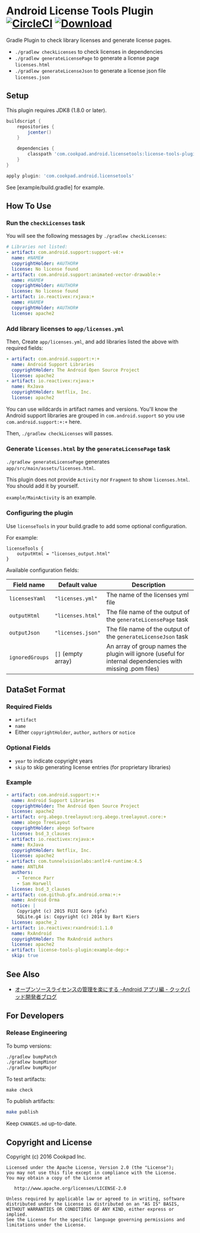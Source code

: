 # Android License Tools Plugin [![CircleCI](https://circleci.com/gh/cookpad/license-tools-plugin.svg?style=svg)](https://circleci.com/gh/cookpad/license-tools-plugin) [ ![Download](https://api.bintray.com/packages/cookpad-inc/maven/license-tools-plugin/images/download.svg) ](https://bintray.com/cookpad-inc/maven/license-tools-plugin/_latestVersion)

Gradle Plugin to check library licenses and generate license pages.

* `./gradlew checkLicenses` to check licenses in dependencies
* `./gradlew generateLicensePage` to generate a license page `licenses.html`
* `./gradlew generateLicenseJson` to generate a license json file `licenses.json`

## Setup

This plugin requires JDK8 (1.8.0 or later).

```gradle
buildscript {
    repositories {
        jcenter()
    }

    dependencies {
        classpath 'com.cookpad.android.licensetools:license-tools-plugin:0.23.0'
    }
}

apply plugin: 'com.cookpad.android.licensetools'
```

See [example/build.gradle] for example.

## How To Use

### Run the `checkLicenses` task

You will see the following messages by `./gradlew checkLicenses`:

```yaml
# Libraries not listed:
- artifact: com.android.support:support-v4:+
  name: #NAME#
  copyrightHolder: #AUTHOR#
  license: No license found
- artifact: com.android.support:animated-vector-drawable:+
  name: #NAME#
  copyrightHolder: #AUTHOR#
  license: No license found
- artifact: io.reactivex:rxjava:+
  name: #NAME#
  copyrightHolder: #AUTHOR#
  license: apache2
 ```
 
### Add library licenses to `app/licenses.yml`

Then, Create `app/licenses.yml`, and add libraries listed the above with required fields:

```yaml
- artifact: com.android.support:+:+
  name: Android Support Libraries
  copyrightHolder: The Android Open Source Project
  license: apache2
- artifact: io.reactivex:rxjava:+
  name: RxJava
  copyrightHolder: Netflix, Inc.
  license: apache2
```

You can use wildcards in artifact names and versions.
You'll know the Android support libraries are grouped in `com.android.support` so you use `com.android.support:+:+` here.

Then, `./gradlew checkLicenses` will passes.

### Generate `licenses.html` by the `generateLicensePage` task

`./gradlew generateLicensePage` generates `app/src/main/assets/licenses.html`.

This plugin does not provide `Activity` nor `Fragment` to show `licenses.html`. You should add it by yourself.

`example/MainActivity` is an example.

### Configuring the plugin

Use `licenseTools` in your build.gradle to add some optional configuration.

For example:
```
licenseTools {
    outputHtml = "licenses_output.html"
}
```

Available configuration fields:

| Field name      | Default value      | Description   | 
| -------------   | -------------      | ------------- |
| `licensesYaml`  | `"licenses.yml"`   | The name of the licenses yml file                                                                         |
| `outputHtml`    | `"licenses.html"`  | The file name of the output of the `generateLicensePage` task                                             |
| `outputJson`    | `"licenses.json"`  | The file name of the output of the `generateLicenseJson` task                                             |
| `ignoredGroups` | `[]` (empty array) | An array of group names the plugin will ignore (useful for internal dependencies with missing .pom files) |

## DataSet Format

### Required Fields

* `artifact`
* `name`
* Either `copyrightHolder`, `author`, `authors` or `notice`

### Optional Fields

* `year` to indicate copyright years
* `skip` to skip generating license entries (for proprietary libraries)

### Example

```yaml
- artifact: com.android.support:+:+
  name: Android Support Libraries
  copyrightHolder: The Android Open Source Project
  license: apache2
- artifact: org.abego.treelayout:org.abego.treelayout.core:+
  name: abego TreeLayout
  copyrightHolder: abego Software
  license: bsd_3_clauses
- artifact: io.reactivex:rxjava:+
  name: RxJava
  copyrightHolder: Netflix, Inc.
  license: apache2
- artifact: com.tunnelvisionlabs:antlr4-runtime:4.5
  name: ANTLR4
  authors:
    - Terence Parr
    - Sam Harwell
  license: bsd_3_clauses
- artifact: com.github.gfx.android.orma:+:+
  name: Android Orma
  notice: |
    Copyright (c) 2015 FUJI Goro (gfx)
    SQLite.g4 is: Copyright (c) 2014 by Bart Kiers
  license: apache_2
- artifact: io.reactivex:rxandroid:1.1.0
  name: RxAndroid
  copyrightHolder: The RxAndroid authors
  license: apache2
- artifact: license-tools-plugin:example-dep:+
  skip: true
```

## See Also

- [オープンソースライセンスの管理を楽にする -Android アプリ編 - クックパッド開発者ブログ](http://techlife.cookpad.com/entry/2016/04/28/183000)

## For Developers

### Release Engineering

To bump versions:

```sh
./gradlew bumpPatch
./gradlew bumpMinor
./gradlew bumpMajor
```

To test artifacts:

```
make check
```

To publish artifacts:

```sh
make publish
```

Keep `CHANGES.md` up-to-date.

## Copyright and License

Copyright (c) 2016 Cookpad Inc.

```
Licensed under the Apache License, Version 2.0 (the "License");
you may not use this file except in compliance with the License.
You may obtain a copy of the License at

   http://www.apache.org/licenses/LICENSE-2.0

Unless required by applicable law or agreed to in writing, software
distributed under the License is distributed on an "AS IS" BASIS,
WITHOUT WARRANTIES OR CONDITIONS OF ANY KIND, either express or implied.
See the License for the specific language governing permissions and
limitations under the License.
```
